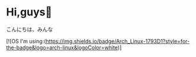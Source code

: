 # Hi,guys🍃
こんにちは、みんな

[![OS I'm using:(https://img.shields.io/badge/Arch_Linux-1793D1?style=for-the-badge&logo=arch-linux&logoColor=white)]
